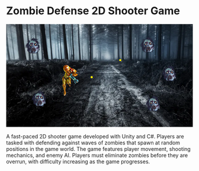 <h1>Zombie Defense 2D Shooter Game</h1>

<img src="https://raw.githubusercontent.com/Pranav-Talwar/Zombie-Defense/main/Assets/Screenshot%202025-02-18%20115017.png" alt="Project Screenshot" />



<p>A fast-paced 2D shooter game developed with Unity and C#. Players are tasked with defending against waves of zombies that spawn at random positions in the game world. The game features player movement, shooting mechanics, and enemy AI. Players must eliminate zombies before they are overrun, with difficulty increasing as the game progresses.</p>
